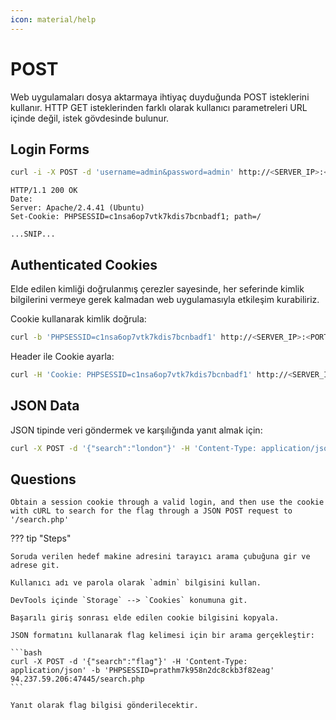 ```yaml
---
icon: material/help
---
```


# POST

Web uygulamaları dosya aktarmaya ihtiyaç duyduğunda POST isteklerini kullanır. HTTP GET isteklerinden farklı olarak kullanıcı parametreleri URL içinde değil, istek gövdesinde bulunur.

## Login Forms

```bash
curl -i -X POST -d 'username=admin&password=admin' http://<SERVER_IP>:<PORT>/
```

```text title="Output"
HTTP/1.1 200 OK
Date:
Server: Apache/2.4.41 (Ubuntu)
Set-Cookie: PHPSESSID=c1nsa6op7vtk7kdis7bcnbadf1; path=/

...SNIP...
```

## Authenticated Cookies

Elde edilen kimliği doğrulanmış çerezler sayesinde, her seferinde kimlik bilgilerini vermeye gerek kalmadan web uygulamasıyla etkileşim kurabiliriz.

Cookie kullanarak kimlik doğrula:

```bash
curl -b 'PHPSESSID=c1nsa6op7vtk7kdis7bcnbadf1' http://<SERVER_IP>:<PORT>/
```

Header ile Cookie ayarla:

```bash
curl -H 'Cookie: PHPSESSID=c1nsa6op7vtk7kdis7bcnbadf1' http://<SERVER_IP>:<PORT>/
```

## JSON Data

JSON tipinde veri göndermek ve karşılığında yanıt almak için:

```bash
curl -X POST -d '{"search":"london"}' -H 'Content-Type: application/json' -b 'PHPSESSID=c1nsa6op7vtk7kdis7bcnbadf1' http://<SERVER_IP>:<PORT>/search.php
```

## Questions

```text
Obtain a session cookie through a valid login, and then use the cookie with cURL to search for the flag through a JSON POST request to '/search.php'
```

??? tip "Steps"

    Soruda verilen hedef makine adresini tarayıcı arama çubuğuna gir ve adrese git.

    Kullanıcı adı ve parola olarak `admin` bilgisini kullan.

    DevTools içinde `Storage` --> `Cookies` konumuna git.

    Başarılı giriş sonrası elde edilen cookie bilgisini kopyala.

    JSON formatını kullanarak flag kelimesi için bir arama gerçekleştir:

    ```bash
    curl -X POST -d '{"search":"flag"}' -H 'Content-Type: application/json' -b 'PHPSESSID=prathm7k958n2dc8ckb3f82eag' 94.237.59.206:47445/search.php
    ```

    Yanıt olarak flag bilgisi gönderilecektir.
